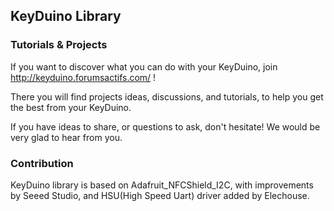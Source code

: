 ## KeyDuino Library

### Tutorials & Projects
If you want to discover what you can do with your KeyDuino, join http://keyduino.forumsactifs.com/ !

There you will find projects ideas, discussions, and tutorials, to help you get the best from your KeyDuino.

If you have ideas to share, or questions to ask, don't hesitate! We would be very glad to hear from you.

### Contribution
KeyDuino library is based on Adafruit_NFCShield_I2C, with improvements by Seeed Studio, and HSU(High Speed Uart) driver added by Elechouse. 
